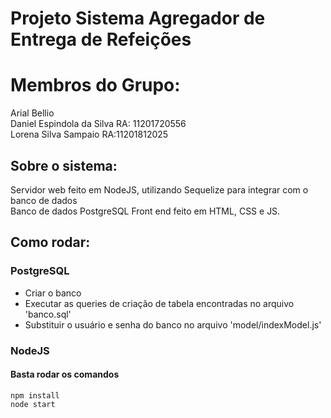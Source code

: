 # Projeto Sistema Agregador de Entrega de Refeições

# Membros do Grupo:

Arial Bellio  
Daniel Espindola da Silva RA: 11201720556  
Lorena Silva Sampaio RA:11201812025

## Sobre o sistema:

Servidor web feito em NodeJS, utilizando Sequelize para integrar com o banco de dados  
Banco de dados PostgreSQL
Front end feito em HTML, CSS e JS.

## Como rodar:

### PostgreSQL

- Criar o banco
- Executar as queries de criação de tabela encontradas no arquivo 'banco.sql'
- Substituir o usuário e senha do banco no arquivo 'model/indexModel.js'

### NodeJS

#### Basta rodar os comandos

    npm install
    node start
